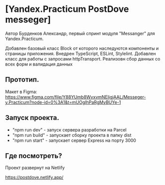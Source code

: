 

# [Yandex.Practicum PostDove messeger]

 Автор Бурденков Александр, первый спринт модуля "Messanger" для Yandex.Practicum.
 
 Добавлен базовый класс Block от которого наследуются компоненты и страницы приложения. Внедрен TypeScript, ESLint, Stylelint.
 Добавлен класс для работы с запросами httpTransport. Реализовн сбор данных со всех форм и валидация данных
 
## Прототип.

Макет в Figma:
https://www.figma.com/file/Y88YUmb8WvxvmNEljgjAAL/Messeger-y.Practicum?node-id=0%3A1&t=mUOgIhPaRgMyBUYe-1

## Запуск проекта.

* "npm run dev" - запуск сервера разработки на Parcel
* "npm run build" - запускает сборку проекта в папку dist
* "npm run start" - запускает сервер Express на порту 3000

## Где посмотреть?

Проект развернут на Netlify

https://postdove.netlify.app/
